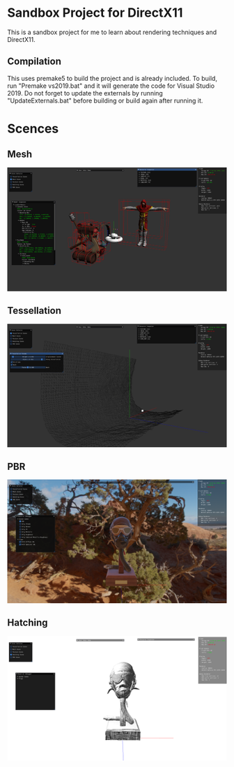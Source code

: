 # Sandbox Project for DirectX11

This is a sandbox project for me to learn about rendering techniques and DirectX11.

## Compilation
This uses premake5 to build the project and is already included. To build, run "Premake vs2019.bat" and it will generate the code for Visual Studio 2019. Do not forget to update the externals by running "UpdateExternals.bat" before building or build again after running it.

# Scences

## Mesh
![alt text](https://github.com/jonathan2222/RenderingSandboxD3D11/blob/main/Assets/Textures/Images/Mesh.png?raw=true)

## Tessellation
![alt text](https://github.com/jonathan2222/RenderingSandboxD3D11/blob/main/Assets/Textures/Images/Tessellation.png?raw=true)

## PBR
![alt text](https://github.com/jonathan2222/RenderingSandboxD3D11/blob/main/Assets/Textures/Images/PBR.png?raw=true)

## Hatching
![alt text](https://github.com/jonathan2222/RenderingSandboxD3D11/blob/main/Assets/Textures/Images/Hatching.png?raw=true)